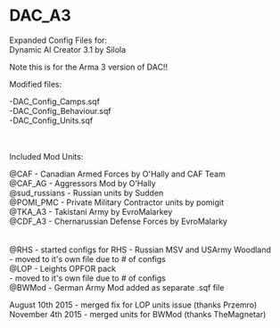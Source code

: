 DAC_A3
======


Expanded Config Files for:<br>
Dynamic AI Creator 3.1 by Silola

Note this is for the Arma 3 version of DAC!!

Modified files:<br>

-DAC_Config_Camps.sqf<br>
-DAC_Config_Behaviour.sqf<br>
-DAC_Config_Units.sqf<br>
<br><br>

Included Mod Units:<br>

@CAF - Canadian Armed Forces by O'Hally and CAF Team<br>
@CAF_AG - Aggressors Mod by O'Hally<br>
@sud_russians - Russian units by Sudden<br>
@POMI_PMC - Private Military Contractor units by pomigit<br>
@TKA_A3 - Takistani Army by EvroMalarkey<br>
@CDF_A3 - Chernarussian Defense Forces by EvroMalarky<br>
<br><br>
@RHS - started configs for RHS - Russian MSV and USArmy Woodland<br>
	- moved to it's own file due to # of configs<br>
@LOP - Leights OPFOR pack<br>
	- moved to it's own file due to # of configs<br>
@BWMod - German Army Mod added as separate .sqf file<br>

August 10th 2015 - merged fix for LOP units issue (thanks Przemro)<br>
November 4th 2015 - merged units for BWMod (thanks TheMagnetar)
